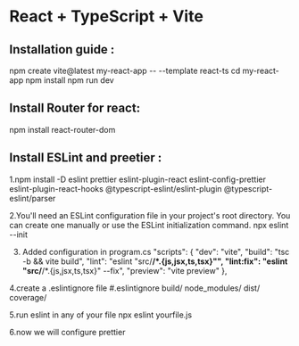 # React + TypeScript + Vite

## Installation guide :

npm create vite@latest my-react-app -- --template react-ts
cd my-react-app
npm install
npm run dev

## Install Router for react:

npm install react-router-dom

## Install ESLint and preetier :

1.npm install -D eslint prettier eslint-plugin-react eslint-config-prettier eslint-plugin-react-hooks @typescript-eslint/eslint-plugin @typescript-eslint/parser

2.You'll need an ESLint configuration file in your project's root directory. You can create one manually or use the ESLint initialization command.
npx eslint --init

3. Added configuration in program.cs
   "scripts": {
   "dev": "vite",
   "build": "tsc -b && vite build",
   "lint": "eslint \"src/**/\*.{js,jsx,ts,tsx}\"",
   "lint:fix": "eslint \"src/**/\*.{js,jsx,ts,tsx}\" --fix",
   "preview": "vite preview"
   },

4.create a .eslintignore file
#.eslintignore
build/
node_modules/
dist/
coverage/

5.run eslint in any of your file
npx eslint yourfile.js

6.now we will configure prettier
